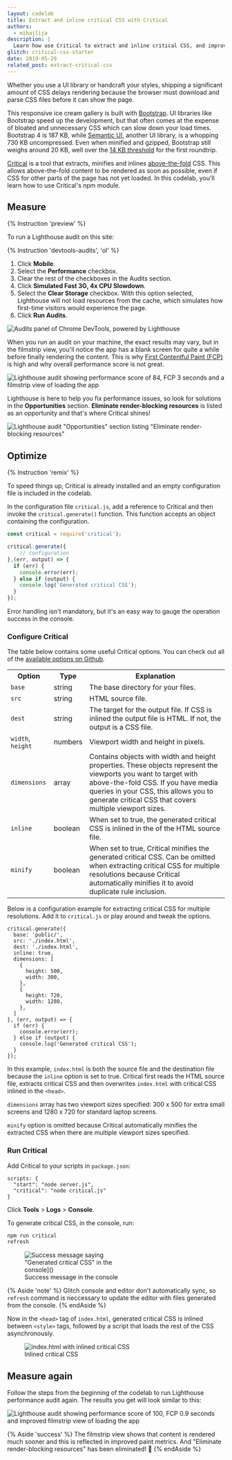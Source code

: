 ```yaml
---
layout: codelab
title: Extract and inline critical CSS with Critical
authors:
  - mihajlija
description: |
  Learn how use Critical to extract and inline critical CSS, and improve render times.
glitch: critical-css-starter
date: 2019-05-29
related_post: extract-critical-css
---
```


Whether you use a UI library or handcraft your styles, shipping a significant amount of CSS delays rendering because the browser must download and parse CSS files before it can show the page.

This responsive ice cream gallery is built with [Bootstrap](https://getbootstrap.com/). UI libraries like Bootstrap speed up the development, but that often comes at the expense of bloated and unnecessary CSS which can slow down your load times. Bootstrap 4 is 187 KB, while [Semantic UI](https://semantic-ui.com/), another UI library, is a whopping 730 KB uncompressed. Even when minified and gzipped, Bootstrap still weighs around 20 KB, well over the [14 KB threshold](/extract-critical-css/#14KB) for the first roundtrip.

[Critical](https://github.com/addyosmani/critical) is a tool that extracts, minifies and inlines [above-the-fold](/extract-critical-css) CSS. This allows above-the-fold content to be rendered as soon as possible, even if CSS for other parts of the page has not yet loaded. In this codelab, you'll learn how to use Critical's npm module.

## Measure

{% Instruction 'preview' %}

To run a Lighthouse audit on this site:

{% Instruction 'devtools-audits', 'ol' %}
1. Click **Mobile**.
1. Select the **Performance** checkbox.
1. Clear the rest of the checkboxes in the Audits section.
1. Click **Simulated Fast 3G, 4x CPU Slowdown**.
1. Select the **Clear Storage** checkbox. With this option selected, Lighthouse will not load resources from the cache, which simulates how first-time visitors would experience the page.
1. Click **Run Audits**.

![Audits panel of Chrome DevTools, powered by Lighthouse](lighthouse-audits.png)

When you run an audit on your machine, the exact results may vary, but in the filmstrip view, you'll notice the app has a blank screen for quite a while before finally rendering the content. This is why [First Contentful Paint (FCP)](/first-contentful-paint/) is high and why overall performance score is not great.

<img src="lighthouse-audit-before.png" alt='Lighthouse audit showing performance score of 84, FCP 3 seconds and a filmstrip view of loading the app' class="w-screenshot">

Lighthouse is here to help you fix performance issues, so look for solutions in the **Opportunities** section. **Eliminate render-blocking resources** is listed as an opportunity and that's where Critical shines!


<img src="eliminate-render-blocking-resources.png" alt='Lighthouse audit "Opportunities" section listing "Eliminate render-blocking resources"' class="w-screenshot">

## Optimize

{% Instruction 'remix' %}

To speed things up, Critical is already installed and an empty configuration file is included in the codelab.

In the configuration file `critical.js`, add a reference to Critical and then invoke the `critical.generate()` function. This function accepts an object containing the configuration.

```js
const critical = require('critical');

critical.generate({
	// configuration
},(err, output) => {
  if (err) {
    console.error(err);
  } else if (output) {
    console.log('Generated critical CSS');
  }
});
```

Error handling isn't mandatory, but it's an easy way to gauge the operation success in the console.

### Configure Critical

The table below contains some useful Critical options. You can check out all of the [available options on Github](https://github.com/addyosmani/critical#usage).

<table>
    <th>Option</th>
    <th>Type</th>
    <th>Explanation</th>
  <tr>
    <td><code>base</code></td>
    <td>string</td>
    <td>The base directory for your files.</td>
  </tr>
  <tr>
    <td><code>src</code></td>
    <td>string</td>
    <td>HTML source file.</td>
  </tr>
  <tr>
    <td><code>dest</code></td>
    <td>string</td>
    <td>The target for the output file. If CSS is inlined the output file is HTML. If not, the output is a CSS file.</td>
  </tr>
  <tr>
    <td><code>width</code>, <code>height</code></td>
    <td>numbers</td>
    <td>Viewport width and height in pixels.</td>
  </tr>
  <tr>
    <td><code>dimensions</code></td>
    <td>array</td>
    <td>Contains objects with width and height properties. These objects represent the viewports you want to target with above-the-fold CSS. If you have media queries in your CSS, this allows you to generate critical CSS that covers multiple viewport sizes.</td>
  </tr>
  <tr>
    <td><code>inline</code></td>
    <td>boolean</td>
    <td>When set to true, the generated critical CSS is inlined in the <head> of the HTML source file.</td>
  </tr>
  <tr>
    <td><code>minify</code></td>
    <td>boolean</td>
    <td>When set to true, Critical minifies the generated critical CSS. Can be omitted when extracting critical CSS for multiple resolutions because Critical automatically minifies it to avoid duplicate rule inclusion.</td>
  </tr>
</table>


Below is a configuration example for extracting critical CSS for multiple resolutions. Add it to `critical.js` or play around and tweak the options.

```js/1-14/
critical.generate({
  base: 'public/',
  src: './index.html',
  dest: './index.html',
  inline: true,
  dimensions: [
    {
      height: 500,
      width: 300,
    },
    {
      height: 720,
      width: 1280,
    },
  ]
}, (err, output) => {
  if (err) {
    console.error(err);
  } else if (output) {
    console.log('Generated critical CSS');
  }
});
```

In this example, `index.html` is both the source file and the destination file because the `inline` option is set to true. Critical first reads the HTML source file, extracts critical CSS and then overwrites `index.html` with critical CSS inlined in the `<head>`.

`dimensions` array has two viewport sizes specified: 300 x 500 for extra small screens and 1280 x 720 for standard laptop screens.

`minify` option is omitted because Critical automatically minifies the extracted CSS when there are multiple viewport sizes specified.

### Run Critical

Add Critical to your scripts in `package.json`:

```js/2-2/
scripts: {
  "start": "node server.js",
  "critical": "node critical.js"
}
```

Click **Tools** > **Logs** > **Console**.

To generate critical CSS, in the console, run:

```bash
npm run critical
refresh
```

<figure class="w-figure">
  <img src="console-success.png" alt='Success message saying "Generated critical CSS" in the console]()' style="max-width: 243px">
  <figcaption class="w-figcaption">Success message in the console</figcaption>
</figure>

{% Aside 'note' %}
Glitch console and editor don't automatically sync, so `refresh` command is neccessary to update the editor with files generated from the console.
{% endAside %}

Now in the `<head>` tag of `index.html`, generated critical CSS is inlined between `<style>` tags, followed by a script that loads the rest of the CSS asynchronously.

<figure class="w-figure">
  <img src="inline-critical-css.png" alt="index.html with inlined critical CSS" class="w-screenshot">
  <figcaption class="w-figcaption">Inlined critical CSS</figcaption>
</figure>

## Measure again

Follow the steps from the beginning of the codelab to run Lighthouse performance audit again. The results you get will look similar to this:

 <img src="lighthouse-audit-after.png" alt='Lighthouse audit showing performance score of 100, FCP 0.9 seconds and improved filmstrip view of loading the app' class="w-screenshot">

{% Aside 'success' %}
The filmstrip view shows that content is rendered much sooner and this is reflected in improved paint metrics. And "Eliminate render-blocking resources" has been eliminated! 🎉
{% endAside %}
